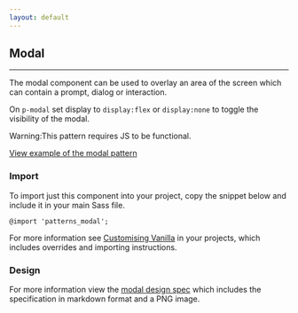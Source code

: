 ```yaml
---
layout: default
---
```


## Modal

<hr>

The modal component can be used to overlay an area of the screen which can contain a prompt, dialog or interaction.

On `p-modal` set display to `display:flex` or `display:none` to toggle the visibility of the modal.

<div class="p-notification--caution">
  <p class="p-notification__response">
    <span class="p-notification__status">Warning:</span>This pattern requires JS to be functional.
  </p>
</div>

<div class="iframe-extension">
  <a href="/examples/patterns/modal/"
      class="js-example">
  View example of the modal pattern
  </a>
</div>

<style>
  .iframe-extension iframe {
    height: 350px;
  }
</style>

### Import

To import just this component into your project, copy the snippet below and include it in your main Sass file.

<pre><code>@import 'patterns_modal';</code></pre>

For more information see [Customising Vanilla](/customising-vanilla/) in your projects, which includes overrides and importing instructions.

### Design

For more information view the [modal design spec](https://github.com/ubuntudesign/vanilla-design/tree/master/Modal) which includes the specification in markdown format and a PNG image.
